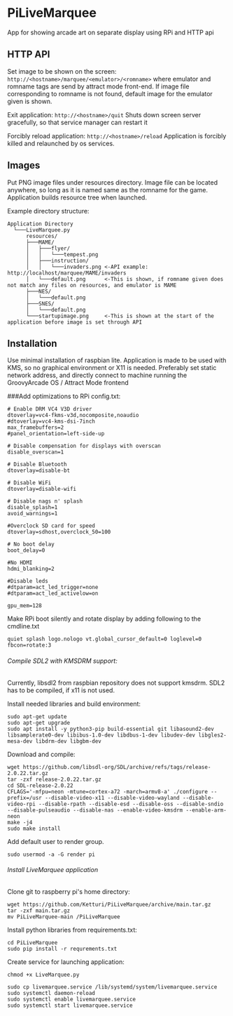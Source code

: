 
# PiLiveMarquee
 App for showing arcade art on separate display using RPi and HTTP api

## HTTP API

Set image to be shown on the screen:
`http://<hostname>/marquee/<emulator>/<romname>`
where emulator and romname tags are send by attract mode front-end.
If image file corresponding to romname is not found, 
default image for the emulator given is shown.

Exit application:
`http://<hostname>/quit`
Shuts down screen server gracefully, so that service manager can restart it

Forcibly reload application:
`http://<hostname>/reload`
Application is forcibly killed and relaunched by os services.

## Images

Put PNG image files under resources directory. Image file can be located anywhere,
so long as it is named same as the romname for the game. Application builds resource tree when launched.

Example directory structure:
```
Application Directory
  └───LiveMarquee.py
      resources/
      ├───MAME/
      │   ├───flyer/
      │   │   └───tempest.png
      │   ├───instruction/
      │   │   └───invaders.png <-API example: http://localhost/marquee/MAME/invaders
      │   └───default.png      <-This is shown, if romname given does not match any files on resources, and emulator is MAME
      ├───NES/
      │   └───default.png
      ├───SNES/
      │   └───default.png
      └───startupimage.png     <-This is shown at the start of the application before image is set through API
```
	
## Installation

Use minimal installation of raspbian lite. Application is made
to be used with KMS, so no graphical environment or X11 is needed.
Preferably set static network address, and directly connect to machine
running the GroovyArcade OS / Attract Mode frontend

###Add optimizations to RPi config.txt:
```
# Enable DRM VC4 V3D driver
dtoverlay=vc4-fkms-v3d,nocomposite,noaudio
#dtoverlay=vc4-kms-dsi-7inch
max_framebuffers=2
#panel_orientation=left-side-up

# Disable compensation for displays with overscan
disable_overscan=1

# Disable Bluetooth
dtoverlay=disable-bt

# Disable WiFi
dtoverlay=disable-wifi

# Disable nags n' splash
disable_splash=1
avoid_warnings=1

#Overclock SD card for speed
dtoverlay=sdhost,overclock_50=100

# No boot delay
boot_delay=0

#No HDMI
hdmi_blanking=2

#Disable leds
#dtparam=act_led_trigger=none
#dtparam=act_led_activelow=on

gpu_mem=128
```

Make RPi boot silently and rotate display by adding following
to the cmdline.txt
```
quiet splash logo.nologo vt.global_cursor_default=0 loglevel=0 fbcon=rotate:3
```

###### Compile SDL2 with KMSDRM support: 
Currently, libsdl2 from raspbian repository does not support kmsdrm.
SDL2 has to be compiled, if x11 is not used.

Install needed libraries and build environment:
```
sudo apt-get update
sudo apt-get upgrade
sudo apt install -y python3-pip build-essential git libasound2-dev libsamplerate0-dev libibus-1.0-dev libdbus-1-dev libudev-dev libgles2-mesa-dev libdrm-dev libgbm-dev
```

Download and compile:
```
wget https://github.com/libsdl-org/SDL/archive/refs/tags/release-2.0.22.tar.gz
tar -zxf release-2.0.22.tar.gz
cd SDL-release-2.0.22
CFLAGS='-mfpu=neon -mtune=cortex-a72 -march=armv8-a' ./configure --prefix=/usr --disable-video-x11 --disable-video-wayland --disable-video-rpi --disable-rpath --disable-esd --disable-oss --disable-sndio --disable-pulseaudio --disable-nas --enable-video-kmsdrm --enable-arm-neon
make -j4
sudo make install
```

Add default user to render group.
```
sudo usermod -a -G render pi
```

###### Install LiveMarquee application
Clone git to raspberry pi's home directory:
```
wget https://github.com/Ketturi/PiLiveMarquee/archive/main.tar.gz
tar -zxf main.tar.gz
mv PiLiveMarquee-main /PiLiveMarquee
```

Install python libraries from requirements.txt:
```
cd PiLiveMarquee
sudo pip install -r requrements.txt
```

Create service for launching application:
```
chmod +x LiveMarquee.py

sudo cp livemarquee.service /lib/systemd/system/livemarquee.service
sudo systemctl daemon-reload
sudo systemctl enable livemarquee.service
sudo systemctl start livemarquee.service
```
